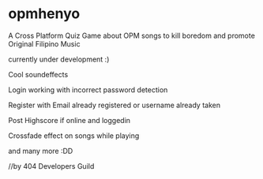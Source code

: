 opmhenyo
========

A Cross Platform Quiz Game about OPM songs to kill boredom and promote Original Filipino Music


currently under development :)

Cool soundeffects

Login working with incorrect password detection

Register with Email already registered or username already taken

Post Highscore if online and loggedin

Crossfade effect on songs while playing

and many more :DD


//by 404 Developers Guild

